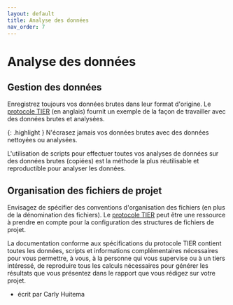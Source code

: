 ```yaml
---
layout: default
title: Analyse des données
nav_order: 7
---
```


# Analyse des données

## Gestion des données

Enregistrez toujours vos données brutes dans leur format d'origine. Le [protocole TIER](https://www.projecttier.org/tier-protocol/protocol-4-0/) (en anglais) fournit un exemple de la façon de travailler avec des données brutes et analysées.

{: .highlight }
N'écrasez jamais vos données brutes avec des données nettoyées ou analysées.

L'utilisation de scripts pour effectuer toutes vos analyses de données sur des données brutes (copiées) est la méthode la plus réutilisable et reproductible pour analyser les données.

## Organisation des fichiers de projet

Envisagez de spécifier des conventions d'organisation des fichiers (en plus de la dénomination des fichiers). Le [protocole TIER](https://www.projecttier.org/tier-protocol/protocol-4-0/) peut être une ressource à prendre en compte pour la configuration des structures de fichiers de projet.

La documentation conforme aux spécifications du protocole TIER contient toutes les données, scripts et informations complémentaires nécessaires pour vous permettre, à vous, à la personne qui vous supervise ou à un tiers intéressé, de reproduire tous les calculs nécessaires pour générer les résultats que vous présentez dans le rapport que vous rédigez sur votre projet.

- écrit par Carly Huitema

